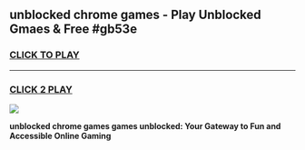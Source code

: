 
## unblocked chrome games - Play Unblocked Gmaes & Free #gb53e
<h3>
<a href="https://premium.freeplayer.one?title=unblocked_chrome_games&ref=01M">CLICK TO PLAY</a></h3>
<hr>

<h3>
<a href="https://premium.freeplayer.one?title=unblocked_chrome_games&ref=01M">CLICK 2 PLAY</a>
  
</h3>

<a href="https://premium.freeplayer.one?title=unblocked_chrome_games&ref=01M"><img src="https://clearcache.store/games.png"></a>


**unblocked chrome games games unblocked: Your Gateway to Fun and Accessible Online Gaming**

